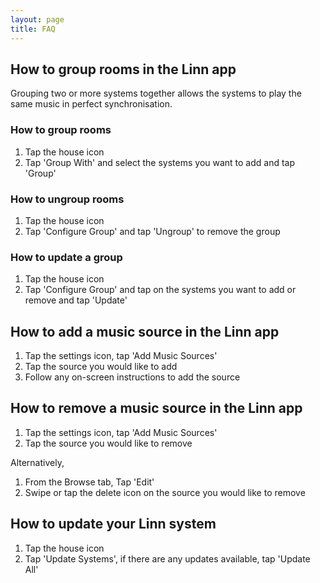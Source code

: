 ```yaml
---
layout: page
title: FAQ
---
```


## How to group rooms in the Linn app

Grouping two or more systems together allows the systems to play the same music in perfect synchronisation.

### How to group rooms

1. Tap the house icon
2. Tap 'Group With' and select the systems you want to add and tap 'Group'

### How to ungroup rooms

1. Tap the house icon
2. Tap 'Configure Group' and tap 'Ungroup' to remove the group

### How to update a group

1. Tap the house icon
2. Tap 'Configure Group' and tap on the systems you want to add or remove and tap 'Update'

## How to add a music source in the Linn app

1. Tap the settings icon, tap 'Add Music Sources'
2. Tap the source you would like to add
3. Follow any on-screen instructions to add the source

## How to remove a music source in the Linn app

1. Tap the settings icon, tap 'Add Music Sources'
2. Tap the source you would like to remove

Alternatively,

1. From the Browse tab, Tap 'Edit'
2. Swipe or tap the delete icon on the source you would like to remove

## How to update your Linn system

1. Tap the house icon
2. Tap 'Update Systems', if there are any updates available, tap 'Update All'